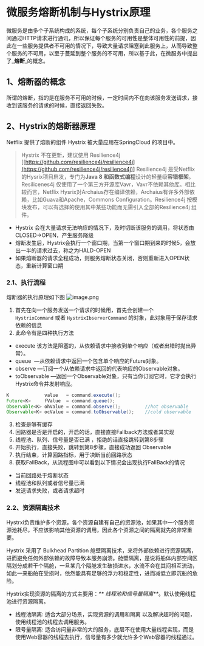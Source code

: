 # 微服务熔断机制与Hystrix原理

微服务是由多个子系统构成的系统，每个子系统分别负责自己的业务，各个服务之间通过HTTP请求进行通讯，所以保证每个服务的可用性是整体可用性的前提，因此在一些服务提供者不可用的情况下，导致大量请求阻塞到此服务上，从而导致整个服务的不可用，以至于蔓延到整个服务的不可用，所以基于此，在微服务中提出了_**熔断**_的概念。


## 1、熔断器的概念
所谓的熔断，指的是在服务不可用的时候，一定时间内不在向该服务发送请求，接收到该服务的请求的时候，直接返回失败。










## 2、Hystrix的熔断器原理
Netflix 提供了熔断的组件 Hystrix 被大量应用在SpringCloud 的项目中。


> Hystrix 不在更新，建议使用 Resilience4j [[https://github.com/resilience4j/resilience4j](https://github.com/resilience4j/resilience4j)]   Resilience4j 是受Netflix的Hysrix项目启发，专门为**Java 8 和函数式编程**设计的轻量级**容错框架**。Resilicenes4j 仅使用了一个第三方开源库Vavr，Vavr不依赖其他库。相比较而言，Netflix Hysrix对Archaius存在编译依赖，Archaius有许多外部依赖，比如Guava和Apache，Commons Configuration。Resilience4j 按模块发布，可以有选择的使用其中某些功能而无需引入全部的Resilience4j 组件。



- Hystrix 会在大量请求无法响应的情况下，及时切断该服务的调用，将状态由CLOSED->OPEN，产生服务降级
- 熔断发生后，Hystrix会执行一个窗口期，当第一个窗口期到来的时候5，会放出一半的请求过去，称之为HALD-OPEN
- 如果熔断器的请求全程成功，则服务熔断状态关闭，否则重新进入OPEN状态，重新计算窗口期



### 2.1、执行流程
熔断器的执行原理如下图
![image.png](https://cdn.nlark.com/yuque/0/2020/png/437981/1590317591614-2c5721c2-c98b-4a9c-bb88-696388fef613.png#align=left&display=inline&height=334&margin=%5Bobject%20Object%5D&name=image.png&originHeight=667&originWidth=1372&size=102922&status=done&style=none&width=686)






1. 首先在向一个服务发送一个请求的时候用，首先会创建一个 `HystrixCommand` 或者 `HystrixIbserverCommand` 的对象，此对象用于保存请求依赖的信息
1. 此命令有是四种执行方法
- execute 该方法是阻塞的，从依赖请求中接收到单个响应（或者出错时抛出异常）。
- queue  —从依赖请求中返回一个包含单个响应的Future对象。
- observe —订阅一个从依赖请求中返回的代表响应的Observable对象。
- toObservable —返回一个Observable对象，只有当你订阅它时，它才会执行Hystrix命令并发射响应。



```java
K             value   = command.execute();
Future<K>     fValue  = command.queue();
Observable<K> ohValue = command.observe();         //hot observable
Observable<K> ocValue = command.toObservable();    //cold observable
```


3. 检查是够有缓存
3. 回路器是否是开启的，开启的话，直接直接Fallback方法或者其实现
3. 线程池、队列、信号量是否已满 ，拒绝的话直接跳转到第8步骤
3. 开始执行，直接失败，跳转到第8步骤，直接成功返回 Observable
3. 执行结束，计算回路指标，用于决断当前回路状态
3. 获取FallBack，从流程图中可以看到以下情况会出现执行FallBack的情况



- 当前回路处于熔断状态
- 线程池和队列或者信号量已满
- 发送请求失败，或者请求超时



### 2.2、资源隔离技术
Hystrxi负责维护多个资源，各个资源自建有自己的资源池，如果其中一个服务资源池耗尽，不应该影响其他资源的调用，因此各个资源之间的隔离就先的非常重要。


Hystrix 采用了 Bulkhead Partition 舱壁隔离技术，来将外部依赖进行资源隔离，进而避免任何外部依赖的故障导致本服务崩溃。舱壁隔离，是说将船体内部空间区隔划分成若干个隔舱，一旦某几个隔舱发生破损进水，水流不会在其间相互流动，如此一来船舶在受损时，依然能具有足够的浮力和稳定性，进而减低立即沉船的危险。


Hystrix实现资源的隔离的方式主要用：_** 线程池和信号量隔离**_。默认使用线程池进行资源隔离。

- 线程池隔离: 适合大部分场景，实现资源的调用和隔离 以及解决超时的问题，使用线程池的线程去调用服务。
- 限号量隔离: 适合访问量非常的大的服务，底层不在使用大量线程实现，而是使用Web容器的线程去执行，信号量有多少就允许多个Web容器的线程通过。
